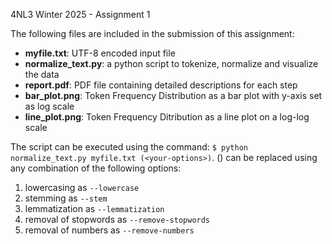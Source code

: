 4NL3 Winter 2025 - Assignment 1

The following files are included in the submission of this assignment:
- **myfile.txt**: UTF-8 encoded input file
- **normalize_text.py**: a python script to tokenize, normalize and visualize the data
- **report.pdf**: PDF file containing detailed descriptions for each step
- **bar_plot.png**: Token Frequency Distribution as a bar plot with y-axis set as log scale
- **line_plot.png**: Token Frequency Ditribution as a line plot on a log-log scale

The script can be executed using the command: `$ python normalize_text.py myfile.txt (<your-options>)`. (<your-options>) can be replaced using any combination of the following options:
1. lowercasing as `--lowercase`
2. stemming as `--stem`
3. lemmatization as `--lemmatization`
4. removal of stopwords as `--remove-stopwords`
5. removal of numbers as `--remove-numbers`